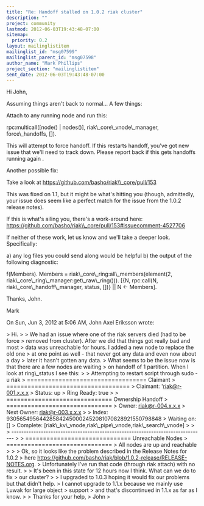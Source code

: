 ```yaml
---
title: "Re: Handoff stalled on 1.0.2 riak cluster"
description: ""
project: community
lastmod: 2012-06-03T19:43:48-07:00
sitemap:
  priority: 0.2
layout: mailinglistitem
mailinglist_id: "msg07599"
mailinglist_parent_id: "msg07598"
author_name: "Mark Phillips"
project_section: "mailinglistitem"
sent_date: 2012-06-03T19:43:48-07:00
---
```



Hi John,

Assuming things aren't back to normal... A few things:

Attach to any running node and run this:

rpc:multicall([node() | nodes()], riak\\_core\\_vnode\\_manager, force\\_handoffs, []).

This will attempt to force handoff. If this restarts handoff, you've
got new issue that we'll need to track down. Please report back if
this gets handoffs running again .

Another possible fix:

Take a look at https://github.com/basho/riak\\_core/pull/153

This was fixed on 1.1, but it might be what's hitting you (though,
admittedly, your issue does seem like a perfect match for the issue
from the 1.0.2 release notes).

If this is what's ailing you, there's a work-around here:
https://github.com/basho/riak\\_core/pull/153#issuecomment-4527706

If neither of these work, let us know and we'll take a deeper look.
Specifically:

a) any log files you could send along would be helpful
b) the output of the following diagnostic:

f(Members).
Members = riak\\_core\\_ring:all\\_members(element(2,
riak\\_core\\_ring\\_manager:get\\_raw\\_ring())).
[{N, rpc:call(N, riak\\_core\\_handoff\\_manager, status, [])} || N &lt;- Members].

Thanks, John.

Mark

On Sun, Jun 3, 2012 at 5:06 AM, John Axel Eriksson  wrote:

&gt; Hi.
&gt;
&gt; We had an issue where one of the riak servers died (had to be force
&gt; removed from cluster). After we did that things got really bad and most
&gt; data was unreachable for hours. I added a new node to replace the old one
&gt; at one point as well - that never got any data and even now about a day
&gt; later it hasn't gotten any data.
&gt; What seems to be the issue now is that there are a few nodes are waiting
&gt; on handoff of 1 partition. When I look at ring\\_status I see this:
&gt;
&gt; Attempting to restart script through sudo -u riak
&gt; ================================== Claimant
&gt; ===================================
&gt; Claimant: 'riak@r-001.x.x.x
&gt; Status: up
&gt; Ring Ready: true
&gt;
&gt; ============================== Ownership Handoff
&gt; ==============================
&gt; Owner: riak@r-004.x.x.x
&gt; Next Owner: riak@r-003.x.x.x
&gt;
&gt; Index: 930565495644285842450002452081070828921550798848
&gt; Waiting on: []
&gt; Complete: [riak\\_kv\\_vnode,riak\\_pipe\\_vnode,riak\\_search\\_vnode]
&gt;
&gt;
&gt; -------------------------------------------------------------------------------
&gt;
&gt; ============================== Unreachable Nodes
&gt; ==============================
&gt; All nodes are up and reachable
&gt;
&gt;
&gt; Ok, so it looks like the problem described in the Release Notes for 1.0.2
&gt; here https://github.com/basho/riak/blob/1.0.2-release/RELEASE-NOTES.org.
&gt; Unfortunately I've run that code (through riak attach) with no result.
&gt;
&gt; It's been in this state for 12 hours now I think. What can we do to fix
&gt; our cluster?
&gt;
&gt; I upgraded to 1.0.3 hoping it would fix our problems but that didn't help.
&gt; I cannot upgrade to 1.1.x because we mainly use Luwak for large object
&gt; support
&gt; and that's discontinued in 1.1.x as far as I know.
&gt;
&gt; Thanks for your help,
&gt; John
&gt;

